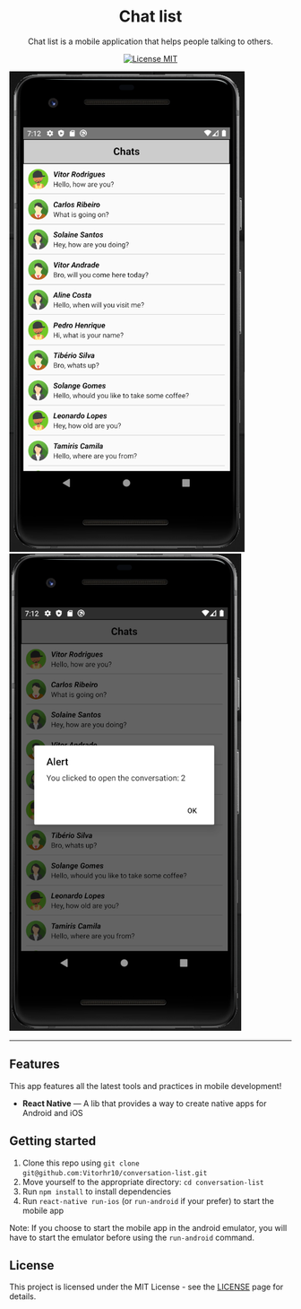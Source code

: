 <h1 align="center">
Chat list
</h1>

<p align="center">Chat list is a mobile application that helps people talking to others.</p>

<p align="center">
  <a href="https://opensource.org/licenses/MIT">
    <img src="https://img.shields.io/badge/License-MIT-blue.svg" alt="License MIT">
  </a>
</p>

<div>
  <img src="https://github.com/Vitorhr10/conversation-list/blob/master/androidappchat.PNG">
  <img src="https://github.com/Vitorhr10/conversation-list/blob/master/androidapp.PNG">
</div>

<hr />

## Features

This app features all the latest tools and practices in mobile development!

- **React Native** — A lib that provides a way to create native apps for Android and iOS

## Getting started

1. Clone this repo using `git clone git@github.com:Vitorhr10/conversation-list.git`
2. Move yourself to the appropriate directory: `cd conversation-list`<br />
3. Run `npm install` to install dependencies
4. Run `react-native run-ios` (or `run-android` if your prefer) to start the mobile app

Note: If you choose to start the mobile app in the android emulator, you will have to start the emulator before using
the `run-android` command.


## License

This project is licensed under the MIT License - see the [LICENSE](https://opensource.org/licenses/MIT) page for details.
